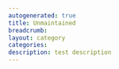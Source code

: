 ```yaml
---
autogenerated: true
title: Unmaintained
breadcrumb: 
layout: category
categories: 
description: test description
---
```


